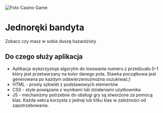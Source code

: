![Foto Casino Game](git/jednoreki-bandyta.jpeg)

# Jednoręki bandyta

Zobacz czy masz w sobie duszę hazardzisty

## Do czego służy aplikacja

- Aplikacja wykorzystuje algorytm do losowania numeru z przedzuału 0-1 który jest przetwarzany na kolor danego pola. Stawka początkowa jest generowana po każdym odświerzeniu(można oszukiwać;)
- HTML - prosty szkielet z podstawowych elementów
- CSS - style powiązane z wynikami lub działaniami użytkownika
- JS - mechanizmy potrzebne do obsługi gry są stworzone za pomocą klas. Każda sekca korzysta z jednej lub kliku klas w zależności od zapotrzebowania.
